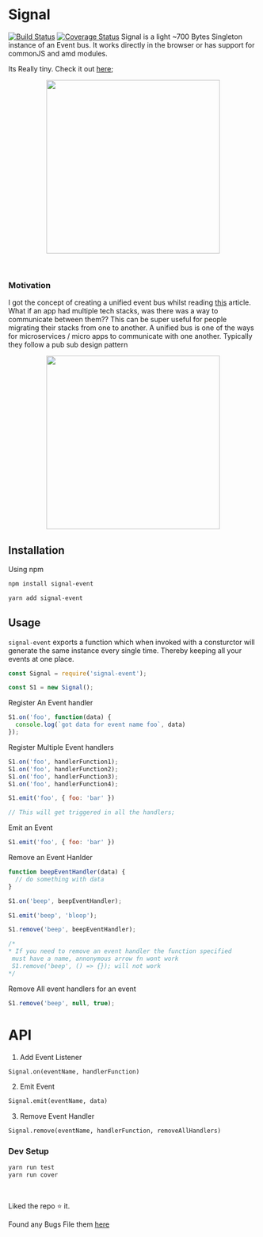 # Signal
[![Build Status](https://travis-ci.org/nitish24p/signal.svg?branch=master)](https://travis-ci.org/nitish24p/signal)
[![Coverage Status](https://coveralls.io/repos/github/nitish24p/signal/badge.svg?branch=master)](https://coveralls.io/github/nitish24p/signal?branch=master)
Signal is a light ~700 Bytes Singleton instance of an Event bus. It works directly in the browser or has support for commonJS and amd modules.

Its Really tiny. Check it out [here](https://bundlephobia.com/result?p=signal-event@1.0.0);

<p align="center">
  <img src="https://user-images.githubusercontent.com/13037986/43097405-a6a8516c-8ed9-11e8-9141-373b08bf6afb.png" height="350px"/>
</p>

&nbsp;

### Motivation
I got the concept of creating a unified event bus whilst reading [this](https://micro-frontends.org/) article. What  if an app had multiple tech stacks, was there was a way to communicate between them?? This can be super useful for people migrating their stacks from one to another. A unified bus is one of the ways for microservices / micro apps to communicate with one another. Typically they follow a pub sub design pattern

<p align="center">
  <img src="https://user-images.githubusercontent.com/13037986/43097761-ad7837a4-8eda-11e8-9f53-550ab22d05ad.png" height="350px"/>
</p>



## Installation
Using npm

```bash
npm install signal-event

yarn add signal-event
```


## Usage

`signal-event` exports a function which when invoked with a consturctor will generate the same instance every single time. Thereby keeping all your events at one place.

```js
const Signal = require('signal-event');

const S1 = new Signal();
```

Register An Event handler

```js
S1.on('foo', function(data) {
  console.log(`got data for event name foo`, data)
});


```

Register Multiple Event handlers

```js
S1.on('foo', handlerFunction1);
S1.on('foo', handlerFunction2);
S1.on('foo', handlerFunction3);
S1.on('foo', handlerFunction4);

S1.emit('foo', { foo: 'bar' })

// This will get triggered in all the handlers;

```

Emit an Event

```js
S1.emit('foo', { foo: 'bar' })

```

Remove an Event Hanlder
```js
function beepEventHandler(data) {
  // do something with data
}

S1.on('beep', beepEventHandler);

S1.emit('beep', 'bloop');

S1.remove('beep', beepEventHandler);

/*
* If you need to remove an event handler the function specified
 must have a name, annonymous arrow fn wont work
 S1.remove('beep', () => {}); will not work
*/

```

Remove All event handlers for an event

```js
S1.remove('beep', null, true);

```

# API
1. Add Event Listener
```md
Signal.on(eventName, handlerFunction)
```

2. Emit Event
```md
Signal.emit(eventName, data)
```

3. Remove Event Handler
```md
Signal.remove(eventName, handlerFunction, removeAllHandlers)
```

### Dev Setup
```bash
yarn run test
yarn run cover
```

&nbsp;

Liked the repo :star: it.

Found any Bugs
File them [here](https://github.com/nitish24p/signal/issues)
